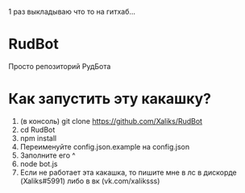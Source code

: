 1 раз выкладываю что то на гитхаб...

# RudBot
Просто репозиторий РудБота

# Как запустить эту какашку?
1. (в консоль) git clone https://github.com/Xaliks/RudBot
2. cd RudBot
3. npm install
4. Переименуйте config.json.example на config.json
5. Заполните его ^
6. node bot.js
7. Если не работает эта какашка, то пишите мне в лс в дискорде (Xaliks#5991) либо в вк (vk.com/xaliksss)
